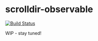 # scrolldir-observable
[![Build Status](https://travis-ci.org/janriemer/scrolldir-observable.svg?branch=master)](https://travis-ci.org/janriemer/scrolldir-observable)

WIP - stay tuned!
